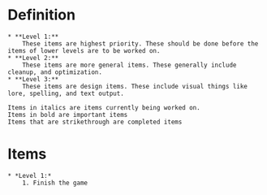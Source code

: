 Definition
==========
    * **Level 1:**
        These items are highest priority. These should be done before the items of lower levels are to be worked on.
    * **Level 2:**
        These items are more general items. These generally include cleanup, and optimization.
    * **Level 3:**
        These items are design items. These include visual things like lore, spelling, and text output.
    
    Items in italics are items currently being worked on.
    Items in bold are important items
    Items that are strikethrough are completed items

Items
=====

    * *Level 1:*
        1. Finish the game
